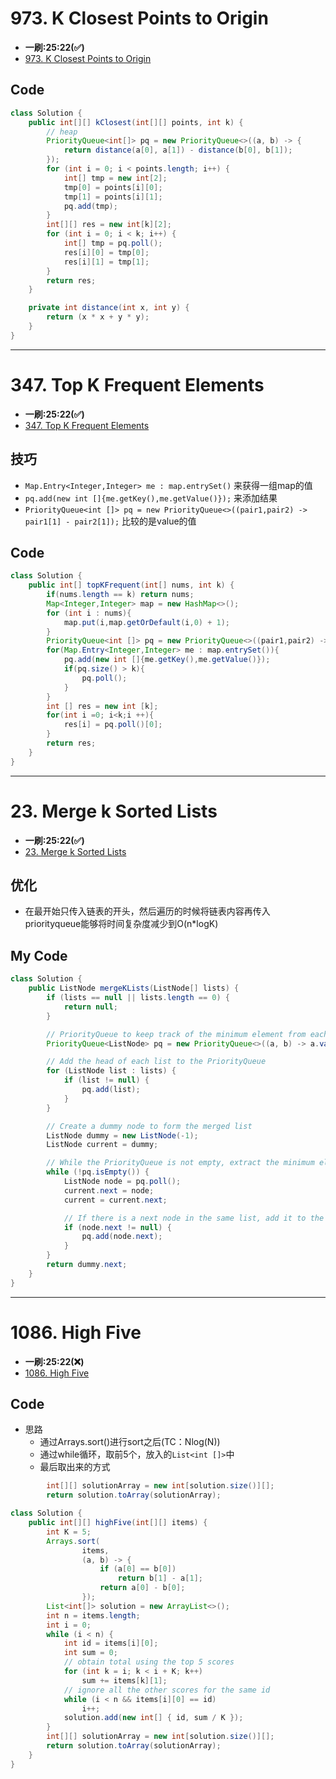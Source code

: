 # 973. K Closest Points to Origin
* **一刷:25:22(✅)**
* [973. K Closest Points to Origin](https://leetcode.com/problems/k-closest-points-to-origin/)
## Code
```java
class Solution {
    public int[][] kClosest(int[][] points, int k) {
        // heap
        PriorityQueue<int[]> pq = new PriorityQueue<>((a, b) -> {
            return distance(a[0], a[1]) - distance(b[0], b[1]);
        });
        for (int i = 0; i < points.length; i++) {
            int[] tmp = new int[2];
            tmp[0] = points[i][0];
            tmp[1] = points[i][1];
            pq.add(tmp);
        }
        int[][] res = new int[k][2];
        for (int i = 0; i < k; i++) {
            int[] tmp = pq.poll();
            res[i][0] = tmp[0];
            res[i][1] = tmp[1];
        }
        return res;
    }

    private int distance(int x, int y) {
        return (x * x + y * y);
    }
}
```
***
# 347. Top K Frequent Elements
* **一刷:25:22(✅)**
* [347. Top K Frequent Elements](https://leetcode.com/problems/top-k-frequent-elements/)

## 技巧
* `Map.Entry<Integer,Integer> me : map.entrySet()` 来获得一组map的值
* `pq.add(new int []{me.getKey(),me.getValue()});` 来添加结果
* `PriorityQueue<int []> pq = new PriorityQueue<>((pair1,pair2) -> pair1[1] - pair2[1]);` 比较的是value的值
## Code
```java
class Solution {
    public int[] topKFrequent(int[] nums, int k) {
        if(nums.length == k) return nums;
        Map<Integer,Integer> map = new HashMap<>();
        for (int i : nums){
            map.put(i,map.getOrDefault(i,0) + 1);
        }
        PriorityQueue<int []> pq = new PriorityQueue<>((pair1,pair2) -> pair1[1] - pair2[1]);
        for(Map.Entry<Integer,Integer> me : map.entrySet()){
            pq.add(new int []{me.getKey(),me.getValue()});
            if(pq.size() > k){
                pq.poll();
            }
        }
        int [] res = new int [k];
        for(int i =0; i<k;i ++){
            res[i] = pq.poll()[0];
        }
        return res;
    }
}
```
***
#  23. Merge k Sorted Lists
* **一刷:25:22(✅)**
* [23. Merge k Sorted Lists](https://leetcode.com/problems/merge-k-sorted-lists/)

## 优化
* 在最开始只传入链表的开头，然后遍历的时候将链表内容再传入priorityqueue能够将时间复杂度减少到O(n*logK)
## My Code
```java
class Solution {
    public ListNode mergeKLists(ListNode[] lists) {
        if (lists == null || lists.length == 0) {
            return null;
        }

        // PriorityQueue to keep track of the minimum element from each list
        PriorityQueue<ListNode> pq = new PriorityQueue<>((a, b) -> a.val - b.val);

        // Add the head of each list to the PriorityQueue
        for (ListNode list : lists) {
            if (list != null) {
                pq.add(list);
            }
        }

        // Create a dummy node to form the merged list
        ListNode dummy = new ListNode(-1);
        ListNode current = dummy;

        // While the PriorityQueue is not empty, extract the minimum element and process
        while (!pq.isEmpty()) {
            ListNode node = pq.poll();
            current.next = node;
            current = current.next;

            // If there is a next node in the same list, add it to the PriorityQueue
            if (node.next != null) {
                pq.add(node.next);
            }
        }
        return dummy.next;
    }
}
```

***
#  1086. High Five
* **一刷:25:22(❌)**
* [1086. High Five](https://leetcode.com/problems/high-five/)
## Code 
* 思路
  * 通过Arrays.sort()进行sort之后(TC：Nlog(N))
  * 通过while循环，取前5个，放入的`List<int []>`中
  * 最后取出来的方式
```java
        int[][] solutionArray = new int[solution.size()][];
        return solution.toArray(solutionArray);
```
```java
class Solution {
    public int[][] highFive(int[][] items) {
        int K = 5;
        Arrays.sort(
                items,
                (a, b) -> {
                    if (a[0] == b[0])
                        return b[1] - a[1];
                    return a[0] - b[0];
                });
        List<int[]> solution = new ArrayList<>();
        int n = items.length;
        int i = 0;
        while (i < n) {
            int id = items[i][0];
            int sum = 0;
            // obtain total using the top 5 scores
            for (int k = i; k < i + K; k++)
                sum += items[k][1];
            // ignore all the other scores for the same id
            while (i < n && items[i][0] == id)
                i++;
            solution.add(new int[] { id, sum / K });
        }
        int[][] solutionArray = new int[solution.size()][];
        return solution.toArray(solutionArray);
    }
}
```